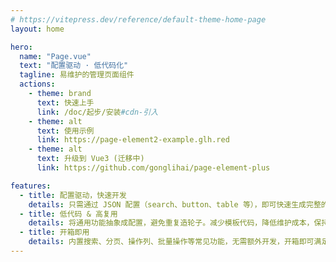 ```yaml
---
# https://vitepress.dev/reference/default-theme-home-page
layout: home

hero:
  name: "Page.vue"
  text: "配置驱动 · 低代码化"
  tagline: 易维护的管理页面组件
  actions:
    - theme: brand
      text: 快速上手
      link: /doc/起步/安装#cdn-引入
    - theme: alt
      text: 使用示例
      link: https://page-element2-example.glh.red
    - theme: alt
      text: 升级到 Vue3 (迁移中)
      link: https://github.com/gonglihai/page-element-plus

features:
  - title: 配置驱动，快速开发
    details: 只需通过 JSON 配置（search、button、table 等），即可快速生成完整的 CRUD 页面。
  - title: 低代码 & 高复用
    details: 将通用功能抽象成配置，避免重复造轮子。减少模板代码，降低维护成本，保持风格一致，并能跨页面复用配置。
  - title: 开箱即用
    details: 内置搜索、分页、操作列、批量操作等常见功能，无需额外开发，开箱即可满足大部分业务场景。
---
```


